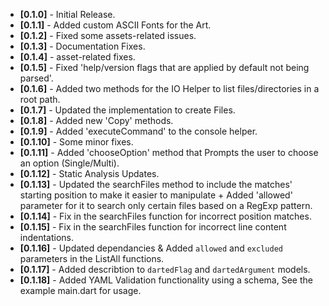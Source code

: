 - **[0.1.0]** - Initial Release.
- **[0.1.1]** - Added custom ASCII Fonts for the Art.
- **[0.1.2]** - Fixed some assets-related issues.
- **[0.1.3]** - Documentation Fixes.
- **[0.1.4]** - asset-related fixes.
- **[0.1.5]** - Fixed 'help/version flags that are applied by default not being parsed'.
- **[0.1.6]** - Added two methods for the IO Helper to list files/directories in a root path.
- **[0.1.7]** - Updated the implementation to create Files.
- **[0.1.8]** - Added new 'Copy' methods.
- **[0.1.9]** - Added 'executeCommand' to the console helper.
- **[0.1.10]** - Some minor fixes.
- **[0.1.11]** - Added 'chooseOption' method that Prompts the user to choose an option (Single/Multi).
- **[0.1.12]** - Static Analysis Updates.
- **[0.1.13]** - Updated the searchFiles method to include the matches' starting position to make it easier to manipulate + Added 'allowed' parameter for it to search only certain files based on a RegExp pattern.
- **[0.1.14]** - Fix in the searchFiles function for incorrect position matches.
- **[0.1.15]** - Fix in the searchFiles function for incorrect line content indentations.
- **[0.1.16]** - Updated dependancies & Added `allowed` and `excluded` parameters in the ListAll functions.
- **[0.1.17]** - Added describtion to `dartedFlag` and `dartedArgument` models.
- **[0.1.18]** - Added YAML Validation functionality using a schema, See the example main.dart for usage.
